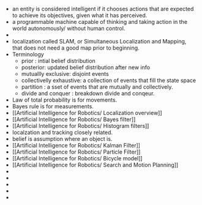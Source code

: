 - an entity is considered intelligent if it chooses actions that are expected to achieve its objectives, given what it has perceived.
- a programmable machine capable of thinking and taking action in the world autonomously/ without human control.
-
- localization called SLAM, or Simultaneous Localization and Mapping, that does not need a good map prior to beginning.
- Terminology
	- prior : intial belief distribution
	- posterior: updated belief distribution after new info
	- mutuallly exclusive: disjoint events
	- collectivelly exhaustive: a collection of events that fill the state space
	- partition : a sset of events that are mutually and collectively.
	- divide and conquer : breakdown divide and conqeur.
- Law of total probability is for movements.
- Bayes rule is for measurements.
- [[Artificial Intelligence for Robotics/ Localization overview]]
- [[Artificial Intelligence for Robotics/ Bayes filter]]
- [[Artificial Intelligence for Robotics/ Histogram filters]]
- localzation and tracking closely related.
- belief is assumption where an object is.
- [[Artificial Intelligence for Robotics/ Kalman Filter]]
- [[Artificial Intelligence for Robotics/ Particle Filter]]
- [[Artificial Intelligence for Robotics/ Bicycle model]]
- [[Artificial Intelligence for Robotics/ Search and Motion Planning]]
-
-
-
-
-